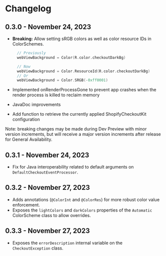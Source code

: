 # Changelog

## 0.3.0 - November 24, 2023

- **Breaking:** Allow setting sRGB colors as well as color resource IDs in ColorSchemes.

  ```kotlin
    // Previously
    webViewBackground = Color(R.color.checkoutDarkBg)

    // Now
    webViewBackground = Color.ResourceId(R.color.checkoutDarkBg)
    // Or
    webViewBackground = Color.SRGB(-0xff0001)
  ```

- Implemented onRenderProcessGone to prevent app crashes when the render process is killed to reclaim memory
- JavaDoc improvements
- Add function to retrieve the currently applied ShopifyCheckoutKit configuration

Note: breaking changes may be made during Dev Preview with minor version increments, but will receive a major version increments
after release for General Availability.

## 0.3.1 - November 24, 2023

- Fix for Java interoperability related to default arguments on `DefaultCheckoutEventProcessor`.

## 0.3.2 - November 27, 2023

- Adds annotations (`@ColorInt` and `@ColorRes`) for more robust color value enforcement.
- Exposes the `lightColors` and `darkColors` properties of the `Automatic` ColorScheme class to allow overrides.

## 0.3.3 - November 27, 2023

- Exposes the `errorDescription` internal variable on the `CheckoutException` class.
